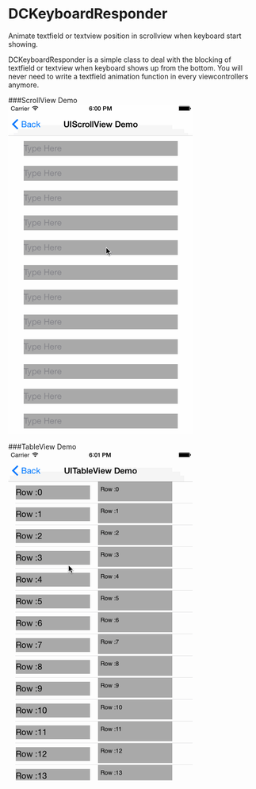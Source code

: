 # DCKeyboardResponder
Animate textfield or textview position in scrollview when keyboard start showing.

DCKeyboardResponder is a simple class to deal with the blocking of textfield or textview when keyboard shows up from the bottom. You will never need to write a textfield animation function in every viewcontrollers anymore.  
  
###ScrollView Demo  
*![ScrollView Demo](DCKeyboardResponderGIF/ScrollViewDemo.gif)*  
  
###TableView Demo  
*![TableView Demo](DCKeyboardResponderGIF/TableViewDemo.gif)*  
